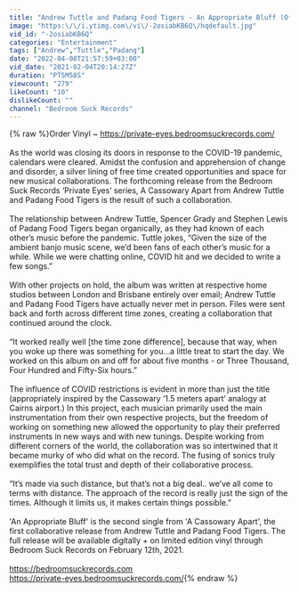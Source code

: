```yaml
---
title: "Andrew Tuttle and Padang Food Tigers - An Appropriate Bluff (Official Video)"
image: "https:\/\/i.ytimg.com\/vi\/-2osiabKB6Q\/hqdefault.jpg"
vid_id: "-2osiabKB6Q"
categories: "Entertainment"
tags: ["Andrew","Tuttle","Padang"]
date: "2022-04-08T21:57:59+03:00"
vid_date: "2021-02-04T20:14:27Z"
duration: "PT5M58S"
viewcount: "279"
likeCount: "10"
dislikeCount: ""
channel: "Bedroom Suck Records"
---
```

{% raw %}Order Vinyl ~ <a rel="nofollow" target="blank" href="https://private-eyes.bedroomsuckrecords.com/">https://private-eyes.bedroomsuckrecords.com/</a><br /><br />As the world was closing its doors in response to the COVID-19 pandemic, calendars were cleared. Amidst the confusion and apprehension of change and disorder, a silver lining of free time created opportunities and space for new musical collaborations. The forthcoming release from the Bedroom Suck Records ‘Private Eyes’ series,  A Cassowary Apart from Andrew Tuttle and Padang Food Tigers is the result of such a collaboration. <br /><br />The relationship between Andrew Tuttle, Spencer Grady and Stephen Lewis of Padang Food Tigers began organically, as they had known of each other’s music before the pandemic. Tuttle jokes, “Given the size of the ambient banjo music scene, we’d been fans of each other’s music for a while. While we were chatting online, COVID hit and we decided to write a few songs.” <br /><br />With other projects on hold, the album was written at respective home studios between London and Brisbane entirely over email; Andrew Tuttle and Padang Food Tigers have actually never met in person. Files were sent back and forth across different time zones, creating a collaboration that continued around the clock. <br /><br />“It worked really well [the time zone difference], because that way, when you woke up there was something for you…a little treat to start the day. We worked on this album on and off for about five months - or Three Thousand, Four Hundred and Fifty-Six hours.”<br /><br />The influence of COVID restrictions is evident in more than just the title (appropriately inspired by the Cassowary ‘1.5 meters apart’ analogy at Cairns airport.) In this project, each musician primarily used the main instrumentation from their own respective projects, but the freedom of working on something new allowed the opportunity to play their preferred instruments in new ways and with new tunings. Despite working from different corners of the world, the collaboration was so intertwined that it became murky of who did what on the record. The fusing of sonics truly exemplifies the total trust and depth of their collaborative process.<br /><br /> “It’s made via such distance, but that’s not a big deal.. we’ve all come to terms with distance. The approach of the record is really just the sign of the times. Although it limits us, it makes certain things possible.” <br /><br />'An Appropriate Bluff' is the second single from 'A Cassowary Apart', the first collaborative release from Andrew Tuttle and Padang Food Tigers. The full release will be available digitally + on limited edition vinyl through Bedroom Suck Records on February 12th, 2021. <br /><br /><a rel="nofollow" target="blank" href="https://bedroomsuckrecords.com">https://bedroomsuckrecords.com</a> <br /><a rel="nofollow" target="blank" href="https://private-eyes.bedroomsuckrecords.com/">https://private-eyes.bedroomsuckrecords.com/</a>{% endraw %}
